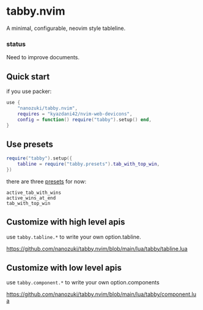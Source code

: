 # tabby.nvim

A minimal, configurable, neovim style tableline.

### status

Need to improve documents.

## Quick start

if you use packer:

```lua
use	{
    "nanozuki/tabby.nvim",
    requires = "kyazdani42/nvim-web-devicons",
    config = function() require("tabby").setup() end,
}
```

## Use presets

```lua
require("tabby").setup({
    tabline = require("tabby.presets").tab_with_top_win,
})
```

there are three [presets](https://github.com/nanozuki/tabby.nvim/blob/main/lua/tabby/presets.lua) for now:

```
active_tab_with_wins
active_wins_at_end
tab_with_top_win
```

## Customize with high level apis

use `tabby.tabline.*` to write your own option.tabline.

https://github.com/nanozuki/tabby.nvim/blob/main/lua/tabby/tabline.lua

## Customize with low level apis

use `tabby.component.*` to write your own option.components

https://github.com/nanozuki/tabby.nvim/blob/main/lua/tabby/component.lua
